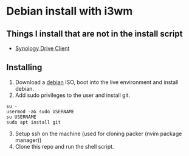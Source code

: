 # Debian install with i3wm

## Things I install that are not in the install script

- [Synology Drive Client](https://www.synology.com/en-id/support/download)

## Installing

1. Download a [debian](https://debian.org) ISO, boot into the live environment and install debian.
2. Add sudo privileges to the user and install git.
```shell
su -
usermod -aG sudo USERNAME
su USERNAME
sudo apt install git
```
3. Setup ssh on the machine (used for cloning packer (nvim package manager))
4. Clone this repo and run the shell script.

